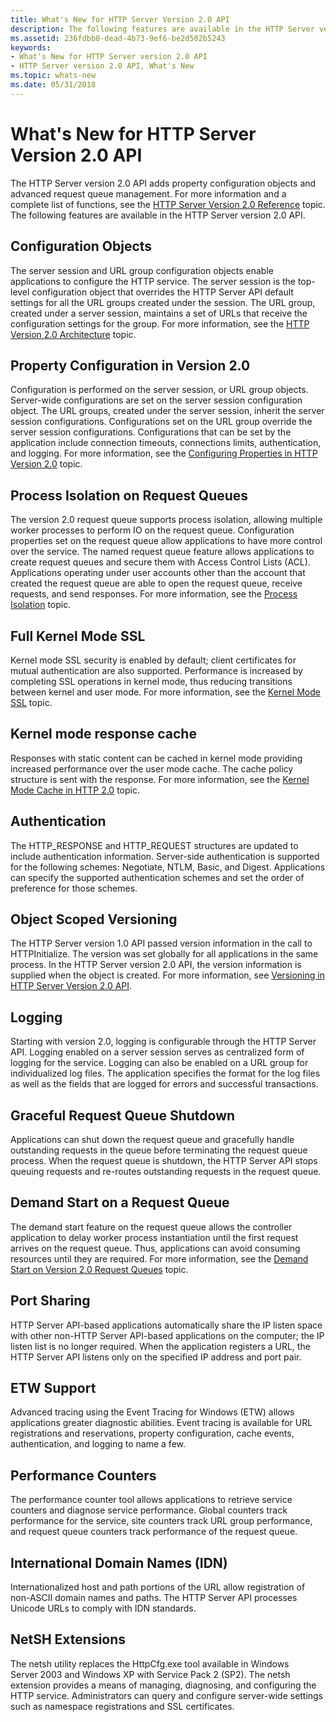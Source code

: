 ```yaml
---
title: What's New for HTTP Server Version 2.0 API
description: The following features are available in the HTTP Server version 2.0 API.
ms.assetid: 236fdbb0-dead-4b73-9ef6-be2d502b5243
keywords:
- What's New for HTTP Server version 2.0 API
- HTTP Server version 2.0 API, What's New
ms.topic: whats-new
ms.date: 05/31/2018
---
```


# What's New for HTTP Server Version 2.0 API

The HTTP Server version 2.0 API adds property configuration objects and advanced request queue management. For more information and a complete list of functions, see the [HTTP Server Version 2.0 Reference](http-server-api-version-2-0-reference.md) topic. The following features are available in the HTTP Server version 2.0 API.

## Configuration Objects

The server session and URL group configuration objects enable applications to configure the HTTP service. The server session is the top-level configuration object that overrides the HTTP Server API default settings for all the URL groups created under the session. The URL group, created under a server session, maintains a set of URLs that receive the configuration settings for the group. For more information, see the [HTTP Version 2.0 Architecture](http-version-2-0-architecture.md) topic.

## Property Configuration in Version 2.0

Configuration is performed on the server session, or URL group objects. Server-wide configurations are set on the server session configuration object. The URL groups, created under the server session, inherit the server session configurations. Configurations set on the URL group override the server session configurations. Configurations that can be set by the application include connection timeouts, connections limits, authentication, and logging. For more information, see the [Configuring Properties in HTTP Version 2.0](configuring-properties-in-http-version-2-0.md) topic.

## Process Isolation on Request Queues

The version 2.0 request queue supports process isolation, allowing multiple worker processes to perform IO on the request queue. Configuration properties set on the request queue allow applications to have more control over the service. The named request queue feature allows applications to create request queues and secure them with Access Control Lists (ACL). Applications operating under user accounts other than the account that created the request queue are able to open the request queue, receive requests, and send responses. For more information, see the [Process Isolation](process-isolation.md) topic.

## Full Kernel Mode SSL

Kernel mode SSL security is enabled by default; client certificates for mutual authentication are also supported. Performance is increased by completing SSL operations in kernel mode, thus reducing transitions between kernel and user mode. For more information, see the [Kernel Mode SSL](kernel-mode-ssl.md) topic.

## Kernel mode response cache

Responses with static content can be cached in kernel mode providing increased performance over the user mode cache. The cache policy structure is sent with the response. For more information, see the [Kernel Mode Cache in HTTP 2.0](kernel-mode-cache-in-http-2-0.md) topic.

## Authentication

The HTTP\_RESPONSE and HTTP\_REQUEST structures are updated to include authentication information. Server-side authentication is supported for the following schemes: Negotiate, NTLM, Basic, and Digest. Applications can specify the supported authentication schemes and set the order of preference for those schemes.

## Object Scoped Versioning

The HTTP Server version 1.0 API passed version information in the call to HTTPInitialize. The version was set globally for all applications in the same process. In the HTTP Server version 2.0 API, the version information is supplied when the object is created. For more information, see [Versioning in HTTP Server Version 2.0 API](versioning-in-http-2-0.md).

## Logging

Starting with version 2.0, logging is configurable through the HTTP Server API. Logging enabled on a server session serves as centralized form of logging for the service. Logging can also be enabled on a URL group for individualized log files. The application specifies the format for the log files as well as the fields that are logged for errors and successful transactions.

## Graceful Request Queue Shutdown

Applications can shut down the request queue and gracefully handle outstanding requests in the queue before terminating the request queue process. When the request queue is shutdown, the HTTP Server API stops queuing requests and re-routes outstanding requests in the request queue.

## Demand Start on a Request Queue

The demand start feature on the request queue allows the controller application to delay worker process instantiation until the first request arrives on the request queue. Thus, applications can avoid consuming resources until they are required. For more information, see the [Demand Start on Version 2.0 Request Queues](demand-start-on-version-2-0-request-queues.md) topic.

## Port Sharing

HTTP Server API-based applications automatically share the IP listen space with other non-HTTP Server API-based applications on the computer; the IP listen list is no longer required. When the application registers a URL, the HTTP Server API listens only on the specified IP address and port pair.

## ETW Support

Advanced tracing using the Event Tracing for Windows (ETW) allows applications greater diagnostic abilities. Event tracing is available for URL registrations and reservations, property configuration, cache events, authentication, and logging to name a few.

## Performance Counters

The performance counter tool allows applications to retrieve service counters and diagnose service performance. Global counters track performance for the service, site counters track URL group performance, and request queue counters track performance of the request queue.

## International Domain Names (IDN)

Internationalized host and path portions of the URL allow registration of non-ASCII domain names and paths. The HTTP Server API processes Unicode URLs to comply with IDN standards.

## NetSH Extensions

The netsh utility replaces the HttpCfg.exe tool available in Windows Server 2003 and Windows XP with Service Pack 2 (SP2). The netsh extension provides a means of managing, diagnosing, and configuring the HTTP service. Administrators can query and configure server-wide settings such as namespace registrations and SSL certificates.

 

 




